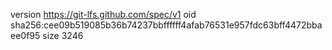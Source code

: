 version https://git-lfs.github.com/spec/v1
oid sha256:cee09b519085b36b74237bbffffff4afab76531e957fdc63bff4472bbaee0f95
size 3246
